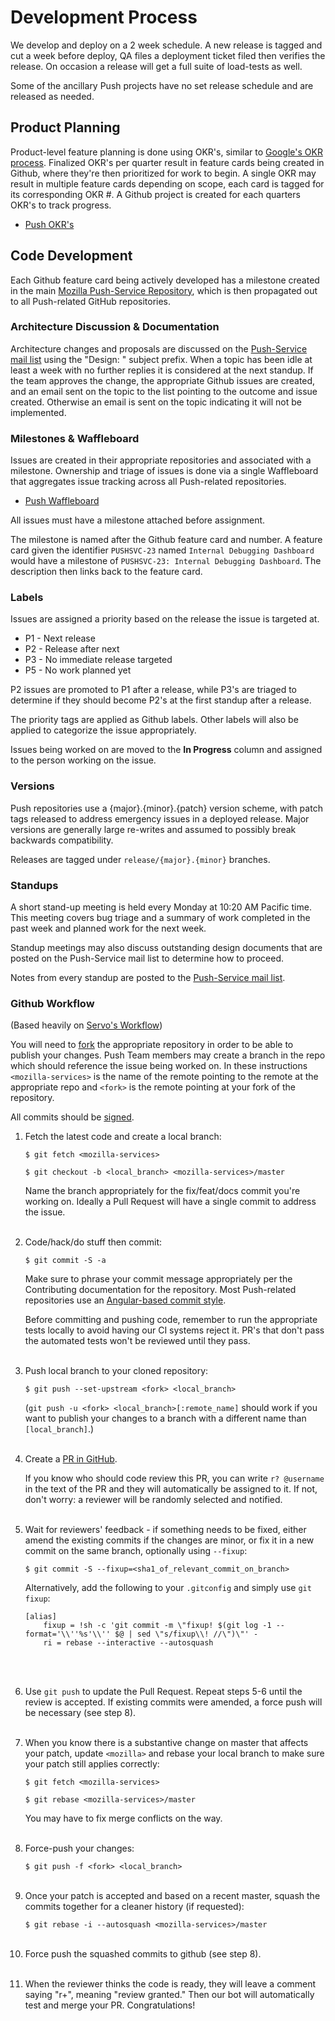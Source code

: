 # Development Process

We develop and deploy on a 2 week schedule. A new release is
tagged and cut a week before deploy, QA files a deployment ticket filed then verifies the release. On occasion a release
will get a full suite of load-tests as well.

Some of the ancillary Push projects have no set release schedule and are
released as needed.

## Product Planning

Product-level feature planning is done using OKR's, similar to
[Google's OKR process][OKR]. Finalized OKR's per quarter result in feature
cards being created in Github, where they're then prioritized for work to begin. A
single OKR may result in multiple feature cards depending on scope, each card
is tagged for its corresponding OKR #. A Github project is created for each
quarters OKR's to track progress.

* [Push OKR's](https://github.com/mozilla-services/push-okr)

## Code Development

Each Github feature card being actively developed has a milestone created in the main
[Mozilla Push-Service Repository][MPSM], which is then propagated out to all
Push-related GitHub repositories.

### Architecture Discussion & Documentation

Architecture changes and proposals are discussed on the
[Push-Service mail list][PSML] using the "Design: " subject prefix. When
a topic has been idle at least a week with no further replies it is
considered at the next standup. If the team approves the change, the
appropriate Github issues are created, and an email sent on the topic
to the list pointing to the outcome and issue created. Otherwise an
email is sent on the topic indicating it will not be implemented.

### Milestones & Waffleboard

Issues are created in their appropriate repositories and associated with a
milestone. Ownership and triage of issues is done via a single Waffleboard that
aggregates issue tracking across all Push-related repositories.

* [Push Waffleboard](https://waffle.io/mozilla-services/push-service)

All issues must have a milestone attached before assignment.

The milestone is named after the Github feature card and number. A feature
card given the identifier `PUSHSVC-23` named `Internal Debugging Dashboard`
would have a milestone of `PUSHSVC-23: Internal Debugging Dashboard`. The
description then links back to the feature card.

### Labels

Issues are assigned a priority based on the release the issue is targeted at.

* P1 - Next release
* P2 - Release after next
* P3 - No immediate release targeted
* P5 - No work planned yet

P2 issues are promoted to P1 after a release, while P3's are triaged to
determine if they should become P2's at the first standup after a release.

The priority tags are applied as Github labels. Other labels will also be
applied to categorize the issue appropriately.

Issues being worked on are moved to the **In Progress** column and assigned to
the person working on the issue.

### Versions

Push repositories use a {major}.{minor}.{patch} version scheme, with
patch tags released to address emergency issues in a deployed release.
Major versions are generally large re-writes and assumed to possibly
break backwards compatibility.

Releases are tagged under `release/{major}.{minor}` branches.

### Standups

A short stand-up meeting is held every Monday at 10:20 AM Pacific time. This
meeting covers bug triage and a summary of work completed in the past week and
planned work for the next week.

Standup meetings may also discuss outstanding design documents that are posted
on the Push-Service mail list to determine how to proceed.

Notes from every standup are posted to the [Push-Service mail list][PSML].

### Github Workflow

(Based heavily on [Servo's Workflow](https://github.com/servo/servo/wiki/Github-workflow))

You will need to [fork](https://help.github.com/articles/fork-a-repo/) the 
appropriate repository in order to be able to publish your changes. Push Team
members may create a branch in the repo which should reference the issue being
worked on. In these instructions `<mozilla-services>` is the name of the remote
pointing to the remote at the appropriate repo and `<fork>` is the remote
pointing at your fork of the repository. 

All commits should be [signed](https://help.github.com/articles/signing-commits-using-gpg/).

1. Fetch the latest code and create a local branch:

    `$ git fetch <mozilla-services>`

    `$ git checkout -b <local_branch> <mozilla-services>/master`
 
    Name the branch appropriately for the fix/feat/docs commit you're working on.
    Ideally a Pull Request will have a single commit to address the issue.
    <br /><br />

2. Code/hack/do stuff then commit:

    `$ git commit -S -a `

    Make sure to phrase your commit message appropriately per the Contributing
    documentation for the repository. Most Push-related repositories use an
    [Angular-based commit style][contrib].
  
    Before committing and pushing code, remember to run the appropriate tests
    locally to avoid having our CI systems reject it. PR's that don't pass the
    automated tests won't be reviewed until they pass.
    <br /><br />

3. Push local branch to your cloned repository: 

    `$ git push --set-upstream <fork> <local_branch> `
 
     (`git push -u <fork> <local_branch>[:remote_name]` should work if you want to
     publish your changes to a branch with a different name than `[local_branch]`.)
     <br /><br />

4. Create a [PR in GitHub](https://help.github.com/articles/using-pull-requests/). 

    If you know who should code review this PR, you can write `r? @username`
    in the text of the PR and they will automatically be assigned to it.
    If not, don't worry: a reviewer will be randomly selected and notified.
    <br /><br />

5. Wait for reviewers' feedback - if something needs to be fixed, either amend
   the existing commits if the changes are minor, or fix it in a new commit on 
   the same branch, optionally using `--fixup`:

    `$ git commit -S --fixup=<sha1_of_relevant_commit_on_branch>`

    Alternatively, add the following to your `.gitconfig` and simply use `git fixup`:

    ```
    [alias]
    	fixup = !sh -c 'git commit -m \"fixup! $(git log -1 --format='\\''%s'\\'' $@ | sed \"s/fixup\\! //\")\"' -
    	ri = rebase --interactive --autosquash
    ```
    <br /><br />

6. Use `git push` to update the Pull Request. Repeat steps 5-6 until the review
   is accepted. If existing commits were amended, a force push will be necessary
   (see step 8).
   <br /><br />

7. When you know there is a substantive change on master that affects your
   patch, update `<mozilla>` and rebase your local branch to make sure your
   patch still applies correctly: 

    `$ git fetch <mozilla-services>`

    `$ git rebase <mozilla-services>/master`

    You may have to fix merge conflicts on the way.
    <br /><br />

8. Force-push your changes: 

    `$ git push -f <fork> <local_branch>`
    <br /><br />

9. Once your patch is accepted and based on a recent master, squash the commits
   together for a cleaner history (if requested):

    `$ git rebase -i --autosquash <mozilla-services>/master`
    <br /><br />

10. Force push the squashed commits to github (see step 8).
    <br /><br />

11. When the reviewer thinks the code is ready, they will leave a comment
    saying "r+", meaning "review granted."  Then our bot will
    automatically test and merge your PR.  Congratulations!


[MPSM]: https://github.com/mozilla-services/push-service/milestones
[OKR]: https://library.gv.com/how-google-sets-goals-okrs-a1f69b0b72c7#.4540y9hzl
[contrib]: https://github.com/mozilla-services/autopush/blob/master/CONTRIBUTING.md
[PSML]: https://groups.google.com/a/mozilla.com/forum/#!forum/push-service